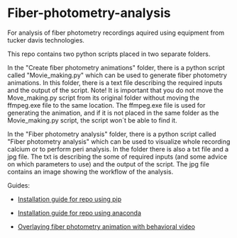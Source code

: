 # Fiber-photometry-analysis
For analysis of fiber photometry recordings aquired using equipment from tucker davis technologies.

This repo contains two python scripts placed in two separate folders. 

In the "Create fiber photometry animations"
folder, there is a python script called "Movie_making.py" which can be used to generate fiber photometry animations.
In this folder, there is a text file describing the required inputs and  the output of the script. 
Note! It is important that you do not move the Move_making.py script from its original folder without moving the ffmpeg.exe file to the same location.
The ffmpeg.exe file is used for generating the animation, and if it is not placed in the same folder as the 
Movie_making.py script, the script won´t be able to find it. 

In the "Fiber photometry analysis" folder, there is a python script called "Fiber photometry analysis" which can be used
to visualize whole recording calcium or to perform peri analysis. In the folder there is also a txt file and a jpg
file. The txt is describing the some of required inputs (and some advice on which parameters to use) and the output of the script.
The jpg file contains an image showing the workflow of the analysis. 




Guides:

- [Installation guide for repo using pip](https://www.youtube.com/channel/UCojU2f3z4_5d-jA-NTxQS-Q)

- [Installation guide for repo using anaconda](https://www.youtube.com/watch?v=IJxzP_HgnjU)


- [Overlaying fiber photometry animation with behavioral video](https://www.youtube.com/watch?v=QeO9nzUtW3M)


